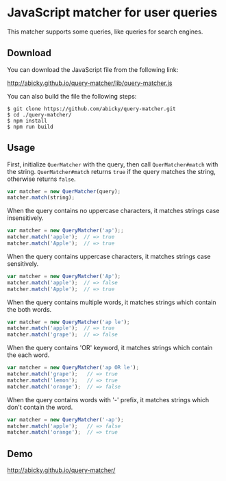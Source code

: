 # JavaScript matcher for user queries

This matcher supports some queries, like queries for search engines.


## Download

You can download the JavaScript file from the following link:

http://abicky.github.io/query-matcher/lib/query-matcher.js


You can also build the file the following steps:
```
$ git clone https://github.com/abicky/query-matcher.git
$ cd ./query-matcher/
$ npm install
$ npm run build
```

## Usage

First, initialize `QuerMatcher` with the query, then call `QuerMatcher#match` with the string.
`QuerMatcher#match` returns `true` if the query matches the string, otherwise returns `false`.

```javascript
var matcher = new QuerMatcher(query);
matcher.match(string);
```

When the query contains no uppercase characters, it matches strings case insensitively.

```javascript
var matcher = new QueryMatcher('ap');;
matcher.match('apple');  // => true
matcher.match('Apple');  // => true
```

When the query contains uppercase characters, it matches strings case sensitively.

```javascript
var matcher = new QueryMatcher('Ap');
matcher.match('apple');  // => false
matcher.match('Apple');  // => true
```

When the query contains multiple words, it matches strings which contain the both words.

```javascript
var matcher = new QueryMatcher('ap le');
matcher.match('apple');  // => true
matcher.match('grape');  // => false
```

When the query contains 'OR' keyword, it matches strings which contain the each word.

```javascript
var matcher = new QueryMatcher('ap OR le');
matcher.match('grape');   // => true
matcher.match('lemon');   // => true
matcher.match('orange');  // => false
```

When the query contains words with '-' prefix, it matches strings which don't contain the word.

```javascript
var matcher = new QueryMatcher('-ap');
matcher.match('apple');   // => false
matcher.match('orange');  // => true
```


## Demo

http://abicky.github.io/query-matcher/
